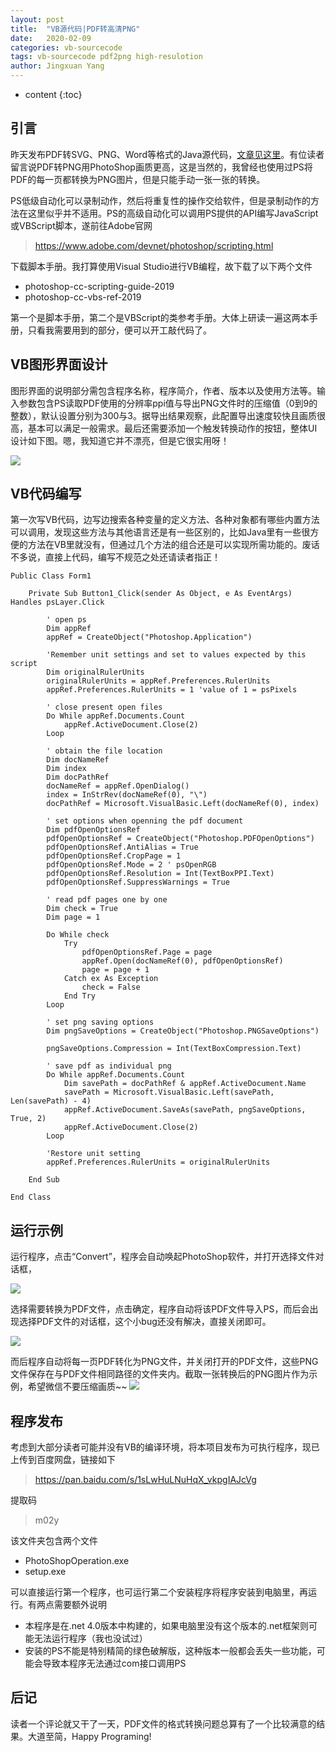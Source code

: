 ```yaml
---
layout: post
title:  "VB源代码|PDF转高清PNG"
date:   2020-02-09
categories: vb-sourcecode
tags: vb-sourcecode pdf2png high-resulotion
author: Jingxuan Yang
---
```


* content
{:toc}

## 引言

昨天发布PDF转SVG、PNG、Word等格式的Java源代码，[文章见这里](https://mp.weixin.qq.com/s/WKqohl0WpDhoHO821lxuww)。有位读者留言说PDF转PNG用PhotoShop画质更高，这是当然的，我曾经也使用过PS将PDF的每一页都转换为PNG图片，但是只能手动一张一张的转换。

PS低级自动化可以录制动作，然后将重复性的操作交给软件，但是录制动作的方法在这里似乎并不适用。PS的高级自动化可以调用PS提供的API编写JavaScript或VBScript脚本，遂前往Adobe官网

>https://www.adobe.com/devnet/photoshop/scripting.html

下载脚本手册。我打算使用Visual Studio进行VB编程，故下载了以下两个文件

- photoshop-cc-scripting-guide-2019
- photoshop-cc-vbs-ref-2019

第一个是脚本手册，第二个是VBScript的类参考手册。大体上研读一遍这两本手册，只看我需要用到的部分，便可以开工敲代码了。






## VB图形界面设计

图形界面的说明部分需包含程序名称，程序简介，作者、版本以及使用方法等。输入参数包含PS读取PDF使用的分辨率ppi值与导出PNG文件时的压缩值（0到9的整数），默认设置分别为300与3。据导出结果观察，此配置导出速度较快且画质很高，基本可以满足一般需求。最后还需要添加一个触发转换动作的按钮，整体UI设计如下图。嗯，我知道它并不漂亮，但是它很实用呀！


![](https://imgkr.cn-bj.ufileos.com/b4d4c9fc-ab42-41b9-8b29-b88db4c26203.png)



## VB代码编写

第一次写VB代码，边写边搜索各种变量的定义方法、各种对象都有哪些内置方法可以调用，发现这些方法与其他语言还是有一些区别的，比如Java里有一些很方便的方法在VB里就没有，但通过几个方法的组合还是可以实现所需功能的。废话不多说，直接上代码，编写不规范之处还请读者指正！

```vbnet
Public Class Form1

    Private Sub Button1_Click(sender As Object, e As EventArgs) Handles psLayer.Click

        ' open ps
        Dim appRef
        appRef = CreateObject("Photoshop.Application")

        'Remember unit settings and set to values expected by this script
        Dim originalRulerUnits
        originalRulerUnits = appRef.Preferences.RulerUnits
        appRef.Preferences.RulerUnits = 1 'value of 1 = psPixels

        ' close present open files
        Do While appRef.Documents.Count
            appRef.ActiveDocument.Close(2)
        Loop

        ' obtain the file location
        Dim docNameRef
        Dim index
        Dim docPathRef
        docNameRef = appRef.OpenDialog()        
        index = InStrRev(docNameRef(0), "\")
        docPathRef = Microsoft.VisualBasic.Left(docNameRef(0), index)

        ' set options when openning the pdf document
        Dim pdfOpenOptionsRef
        pdfOpenOptionsRef = CreateObject("Photoshop.PDFOpenOptions")
        pdfOpenOptionsRef.AntiAlias = True
        pdfOpenOptionsRef.CropPage = 1
        pdfOpenOptionsRef.Mode = 2 ' psOpenRGB
        pdfOpenOptionsRef.Resolution = Int(TextBoxPPI.Text)
        pdfOpenOptionsRef.SuppressWarnings = True

        ' read pdf pages one by one
        Dim check = True
        Dim page = 1

        Do While check
            Try
                pdfOpenOptionsRef.Page = page
                appRef.Open(docNameRef(0), pdfOpenOptionsRef)
                page = page + 1
            Catch ex As Exception
                check = False
            End Try
        Loop

        ' set png saving options
        Dim pngSaveOptions = CreateObject("Photoshop.PNGSaveOptions")

        pngSaveOptions.Compression = Int(TextBoxCompression.Text)

        ' save pdf as individual png
        Do While appRef.Documents.Count
            Dim savePath = docPathRef & appRef.ActiveDocument.Name
            savePath = Microsoft.VisualBasic.Left(savePath, Len(savePath) - 4)
            appRef.ActiveDocument.SaveAs(savePath, pngSaveOptions, True, 2)
            appRef.ActiveDocument.Close(2)
        Loop

        'Restore unit setting
        appRef.Preferences.RulerUnits = originalRulerUnits

    End Sub

End Class

```

## 运行示例

运行程序，点击“Convert”，程序会自动唤起PhotoShop软件，并打开选择文件对话框，

![](https://imgkr.cn-bj.ufileos.com/3cf6da88-2d66-4bce-ac21-a60e7dfe6ba4.png)

选择需要转换为PDF文件，点击确定，程序自动将该PDF文件导入PS，而后会出现选择PDF文件的对话框，这个小bug还没有解决，直接关闭即可。

![](https://imgkr.cn-bj.ufileos.com/535bfedb-acac-49f7-a30d-c8add4594fa9.png)

而后程序自动将每一页PDF转化为PNG文件，并关闭打开的PDF文件，这些PNG文件保存在与PDF文件相同路径的文件夹内。截取一张转换后的PNG图片作为示例，希望微信不要压缩画质~~
![](https://imgkr.cn-bj.ufileos.com/ff132696-647b-46a6-81d0-81b4a4ba7f4e.png)

## 程序发布

考虑到大部分读者可能并没有VB的编译环境，将本项目发布为可执行程序，现已上传到百度网盘，链接如下

> https://pan.baidu.com/s/1sLwHuLNuHqX_vkpgIAJcVg 

提取码

> m02y

该文件夹包含两个文件

- PhotoShopOperation.exe
- setup.exe

可以直接运行第一个程序，也可运行第二个安装程序将程序安装到电脑里，再运行。有两点需要额外说明

- 本程序是在.net 4.0版本中构建的，如果电脑里没有这个版本的.net框架则可能无法运行程序（我也没试过）
- 安装的PS不能是特别精简的绿色破解版，这种版本一般都会丢失一些功能，可能会导致本程序无法通过com接口调用PS

## 后记

读者一个评论就又干了一天，PDF文件的格式转换问题总算有了一个比较满意的结果。大道至简，Happy Programing!
